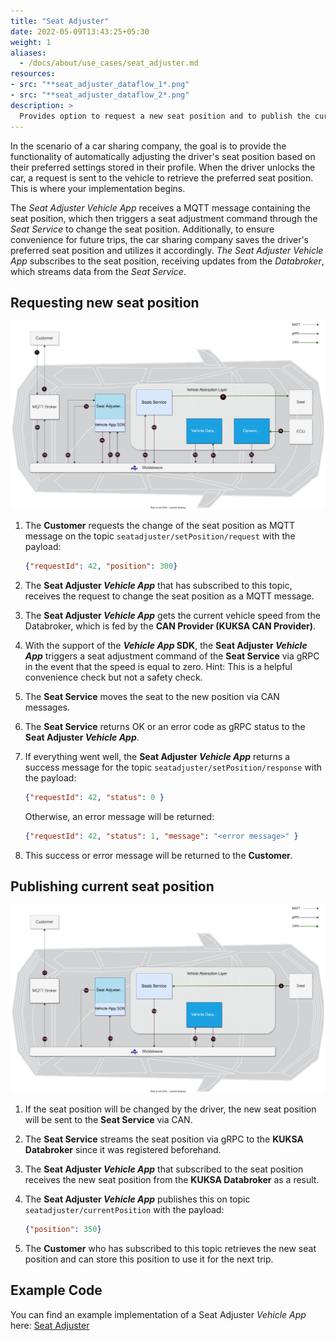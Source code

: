 ```yaml
---
title: "Seat Adjuster"
date: 2022-05-09T13:43:25+05:30
weight: 1
aliases:
  - /docs/about/use_cases/seat_adjuster.md
resources:
- src: "**seat_adjuster_dataflow_1*.png"
- src: "**seat_adjuster_dataflow_2*.png"
description: >
  Provides option to request a new seat position and to publish the current seat position
---
```


In the scenario of a car sharing company, the goal is to provide the functionality of automatically adjusting the driver's seat position based on their preferred settings stored in their profile. When the driver unlocks the car, a request is sent to the vehicle to retrieve the preferred seat position. This is where your implementation begins.

The _Seat Adjuster Vehicle App_ receives a MQTT message containing the seat position, which then triggers a seat adjustment command through the _Seat Service_ to change the seat position. Additionally, to ensure convenience for future trips, the car sharing company saves the driver's preferred seat position and utilizes it accordingly. _The Seat Adjuster Vehicle App_ subscribes to the seat position, receiving updates from the _Databroker_, which streams data from the _Seat Service_.

## Requesting new seat position

![seat_adjuster_dataflow_1](./seat_adjuster_dataflow_1.png)

1. The **Customer** requests the change of the seat position as MQTT message on the topic `seatadjuster/setPosition/request` with the payload:

   ```json
   {"requestId": 42, "position": 300}
   ```

2. The **Seat Adjuster _Vehicle App_** that has subscribed to this topic, receives the request to change the seat position as a MQTT message.
3. The **Seat Adjuster _Vehicle App_** gets the current vehicle speed from the Databroker, which is fed by the **CAN Provider (KUKSA CAN Provider)**.
4. With the support of the **_Vehicle App_ SDK**, the **Seat Adjuster _Vehicle App_** triggers a seat adjustment command of the **Seat Service** via gRPC in the event that the speed is equal to zero. Hint: This is a helpful convenience check but not a safety check.
5. The **Seat Service** moves the seat to the new position via CAN messages.
6. The **Seat Service** returns OK or an error code as gRPC status to the **Seat Adjuster _Vehicle App_**.
7. If everything went well, the **Seat Adjuster _Vehicle App_** returns a success message for the topic `seatadjuster/setPosition/response` with the payload:

   ```json
   {"requestId": 42, "status": 0 }
   ```

   Otherwise, an error message will be returned:

   ```json
   {"requestId": 42, "status": 1, "message": "<error message>" }
   ```

8. This success or error message will be returned to the **Customer**.

## Publishing current seat position

![seat_adjuster_dataflow_2](./seat_adjuster_dataflow_2.png)

1. If the seat position will be changed by the driver, the new seat position will be sent to the **Seat Service** via CAN.
2. The **Seat Service** streams the seat position via gRPC to the **KUKSA Databroker** since it was registered beforehand.
3. The **Seat Adjuster _Vehicle App_** that subscribed to the seat position receives the new seat position from the **KUKSA Databroker** as a result.
4. The **Seat Adjuster _Vehicle App_** publishes this on topic `seatadjuster/currentPosition` with the payload:

    ```json
    {"position": 350}
    ```

5. The **Customer** who has subscribed to this topic retrieves the new seat position and can store this position to use it for the next trip.

## Example Code

You can find an example implementation of a Seat Adjuster _Vehicle App_ here:
[Seat Adjuster](https://github.com/eclipse-velocitas/vehicle-app-python-sdk/tree/main/examples/seat-adjuster)
